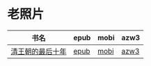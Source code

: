 # 老照片

| 书名 | epub | mobi | azw3 |
| --- | --- | --- | --- |
| [清王朝的最后十年](http://ct.dalanmei.com/f/31084289-571916107-8a35a9) | [epub](http://ct.dalanmei.com/f/31084289-571916107-8a35a9) | [mobi](http://ct.dalanmei.com/f/31084289-571557669-44afe6) | [azw3](http://ct.dalanmei.com/f/31084289-572203837-21b120) |
